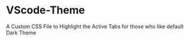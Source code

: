 # VScode-Theme
A Custom CSS File to Highlight the Active Tabs for those who like default Dark Theme
